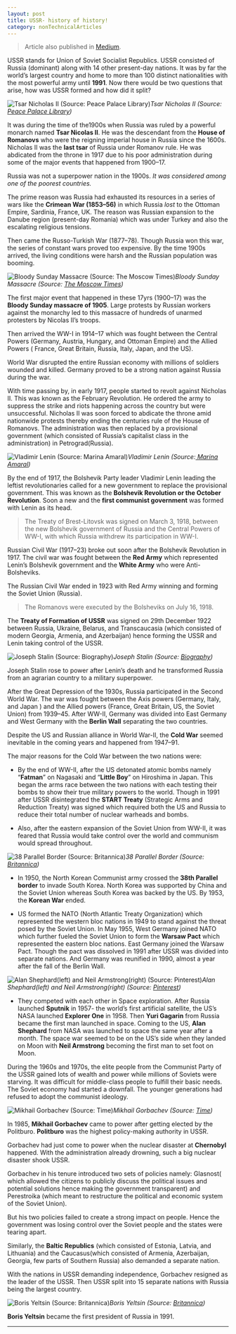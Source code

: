 ```yaml
---
layout: post 
title: USSR- history of history!
category: nonTechnicalArticles
---
```


> Article also published in [Medium](https://surajsv.medium.com/).

USSR stands for Union of Soviet Socialist Republics. USSR consisted of Russia (dominant) along with 14 other present-day nations. It was by far the world’s largest country and home to more than 100 distinct nationalities with the most powerful army until **1991**. Now there would be two questions that arise, how was USSR formed and how did it split?

![Tsar Nicholas II (Source: [Peace Palace Library](https://www.peacepalacelibrary.nl/library-special/tsar-nicholas-ii-peace-and-international-jurisdiction/))](https://cdn-images-1.medium.com/max/2000/1*oFvDe8hvwh_Hb_XIHathHw.jpeg)*Tsar Nicholas II (Source: [Peace Palace Library](https://www.peacepalacelibrary.nl/library-special/tsar-nicholas-ii-peace-and-international-jurisdiction/))*

It was during the time of the1900s when Russia was ruled by a powerful monarch named **Tsar Nicolas II**. He was the descendant from the **House of Romanovs** who were the reigning imperial house in Russia since the 1600s. Nicholas II was the **last tsar** of Russia under Romanov rule. He was abdicated from the throne in 1917 due to his poor administration during some of the major events that happened from 1900–17.

Russia was not a superpower nation in the 1900s. *It was considered among one of the poorest countries.*

The prime reason was Russia had exhausted its resources in a series of wars like the **Crimean War (1853–56)** in which Russia *lost* to the Ottoman Empire, Sardinia, France, UK. The reason was Russian expansion to the Danube region (present-day Romania) which was under Turkey and also the escalating religious tensions.

Then came the Russo-Turkish War (1877–78). Though Russia won this war, the series of constant wars proved too expensive. By the time 1900s arrived, the living conditions were harsh and the Russian population was booming.

![Bloody Sunday Massacre (Source: [The Moscow Times](https://www.themoscowtimes.com/2015/01/13/marking-110-years-since-russias-bloody-sunday-a42823))](https://cdn-images-1.medium.com/max/2720/1*6Anbj4bgtMH63FCT1YZIgQ.jpeg)*Bloody Sunday Massacre (Source: [The Moscow Times](https://www.themoscowtimes.com/2015/01/13/marking-110-years-since-russias-bloody-sunday-a42823))*

The first major event that happened in these 17yrs (1900–17) was the **Bloody Sunday massacre of 1905**. Large protests by Russian workers against the monarchy led to this massacre of hundreds of unarmed protesters by Nicolas II’s troops.

Then arrived the WW-I in 1914–17 which was fought between the Central Powers (Germany, Austria, Hungary, and Ottoman Empire) and the Allied Powers ( France, Great Britain, Russia, Italy, Japan, and the US).

World War disrupted the entire Russian economy with millions of soldiers wounded and killed. Germany proved to be a strong nation against Russia during the war.

With time passing by, in early 1917, people started to revolt against Nicholas II. This was known as the February Revolution. He ordered the army to suppress the strike and riots happening across the country but were unsuccessful. Nicholas II was soon forced to abdicate the throne amid nationwide protests thereby ending the centuries rule of the House of Romanovs. The administration was then replaced by a provisional government (which consisted of Russia’s capitalist class in the administration) in Petrograd(Russia).

![Vladimir Lenin (Source:[ Marina Amaral](https://marinamaral.com/vladimir-lenin/))](https://cdn-images-1.medium.com/max/2000/1*cZcRXbZRoTIsOIfG-uRqeA.jpeg)*Vladimir Lenin (Source:[ Marina Amaral](https://marinamaral.com/vladimir-lenin/))*

By the end of 1917, the Bolshevik Party leader Vladimir Lenin leading the leftist revolutionaries called for a new government to replace the provisional government. This was known as the **Bolshevik Revolution or the October Revolution**. Soon a new and the **first communist government** was formed with Lenin as its head.
> The Treaty of Brest-Litovsk was signed on March 3, 1918, between the new Bolshevik government of Russia and the Central Powers of WW-I, with which Russia withdrew its participation in WW-I.

Russian Civil War (1917–23) broke out soon after the Bolshevik Revolution in 1917. The civil war was fought between the **Red Army** which represented Lenin’s Bolshevik government and the **White Army** who were Anti-Bolsheviks.

The Russian Civil War ended in 1923 with Red Army winning and forming the Soviet Union (Russia).
> The Romanovs were executed by the Bolsheviks on July 16, 1918.

The **Treaty of Formation of USSR** was signed on 29th December 1922 between Russia, Ukraine, Belarus, and Transcaucasia (which consisted of modern Georgia, Armenia, and Azerbaijan) hence forming the USSR and Lenin taking control of the USSR.

![Joseph Stalin (Source: [Biography](https://www.biography.com/dictator/joseph-stalin))](https://cdn-images-1.medium.com/max/2400/1*uibT0SMBJTb1UPZ-UJ4VMg.jpeg)*Joseph Stalin (Source: [Biography](https://www.biography.com/dictator/joseph-stalin))*

Joseph Stalin rose to power after Lenin’s death and he transformed Russia from an agrarian country to a military superpower.

After the Great Depression of the 1930s, Russia participated in the Second World War. The war was fought between the Axis powers (Germany, Italy, and Japan ) and the Allied powers (France, Great Britain, US, the Soviet Union) from 1939–45. After WW-II, Germany was divided into East Germany and West Germany with the **Berlin Wall** separating the two countries.

Despite the US and Russian alliance in World War-II, the **Cold War** seemed inevitable in the coming years and happened from 1947–91.

The major reasons for the Cold War between the two nations were:

* By the end of WW-II, after the US detonated atomic bombs namely “**Fatman**” on Nagasaki and “**Little Boy**” on Hiroshima in Japan. This began the arms race between the two nations with each testing their bombs to show their true military powers to the world. Though in 1991 after USSR disintegrated the **START Treaty** (Strategic Arms and Reduction Treaty) was signed which required both the US and Russia to reduce their total number of nuclear warheads and bombs.

* Also, after the eastern expansion of the Soviet Union from WW-II, it was feared that Russia would take control over the world and communism would spread throughout.

![38 Parallel Border (Source: [Britannica](https://www.britannica.com/place/38th-parallel))](https://cdn-images-1.medium.com/max/2000/1*P6FWAK7PbT15GzJk85Ek7A.jpeg)*38 Parallel Border (Source: [Britannica](https://www.britannica.com/place/38th-parallel))*

* In 1950, the North Korean Communist army crossed the **38th Parallel border** to invade South Korea. North Korea was supported by China and the Soviet Union whereas South Korea was backed by the US. By 1953, the **Korean War** ended.

* US formed the NATO (North Atlantic Treaty Organization) which represented the western bloc nations in 1949 to stand against the threat posed by the Soviet Union. In May 1955, West Germany joined NATO which further fueled the Soviet Union to form the **Warsaw Pact** which represented the eastern bloc nations. East Germany joined the Warsaw Pact. Though the pact was dissolved in 1991 after USSR was divided into separate nations. And Germany was reunified in 1990, almost a year after the fall of the Berlin Wall.

![Alan Shephard(left) and Neil Armstrong(right) (Source: [Pinterest](https://in.pinterest.com/pin/347480927470966928/))](https://cdn-images-1.medium.com/max/2000/1*yvvl3a9OtYGcw6y9TQU4og.jpeg)*Alan Shephard(left) and Neil Armstrong(right) (Source: [Pinterest](https://in.pinterest.com/pin/347480927470966928/))*

* They competed with each other in Space exploration. After Russia launched **Sputnik** in 1957- the world’s first artificial satellite, the US’s NASA launched **Explorer One** in 1958. Then **Yuri Gagarin** from Russia became the first man launched in space. Coming to the US, **Alan Shephard** from NASA was launched to space the same year after a month. The space war seemed to be on the US’s side when they landed on Moon with **Neil Armstrong** becoming the first man to set foot on Moon.

During the 1960s and 1970s, the elite people from the Communist Party of the USSR gained lots of wealth and power while millions of Soviets were starving. It was difficult for middle-class people to fulfill their basic needs. The Soviet economy had started a downfall. The younger generations had refused to adopt the communist ideology.

![Mikhail Gorbachev (Source: [Time](https://time.com/4343154/mikhail-gorbachev-the-new-russia/))](https://cdn-images-1.medium.com/max/6252/1*9YyDwLXbTVobSqTHz6Obvw.jpeg)*Mikhail Gorbachev (Source: [Time](https://time.com/4343154/mikhail-gorbachev-the-new-russia/))*

In 1985, **Mikhail Gorbachev** came to power after getting elected by the Politburo. **Politburo** was the highest policy-making authority in USSR.

Gorbachev had just come to power when the nuclear disaster at **Chernobyl** happened. With the administration already drowning, such a big nuclear disaster shook USSR.

Gorbachev in his tenure introduced two sets of policies namely: Glasnost( which allowed the citizens to publicly discuss the political issues and potential solutions hence making the government transparent) and Perestroika (which meant to restructure the political and economic system of the Soviet Union).

But his two policies failed to create a strong impact on people. Hence the government was losing control over the Soviet people and the states were tearing apart.

Similarly, the **Baltic Republics** (which consisted of Estonia, Latvia, and Lithuania) and the Caucasus(which consisted of Armenia, Azerbaijan, Georgia, few parts of Southern Russia) also demanded a separate nation.

With the nations in USSR demanding independence, Gorbachev resigned as the leader of the USSR. Then USSR split into 15 separate nations with Russia being the largest country.

![Boris Yeltsin (Source: [Britannica](https://www.britannica.com/biography/Boris-Yeltsin))](https://cdn-images-1.medium.com/max/3200/1*bl0bWV3ACLlo0WRZk_SFiA.jpeg)*Boris Yeltsin (Source: [Britannica](https://www.britannica.com/biography/Boris-Yeltsin))*

**Boris Yeltsin** became the first president of Russia in 1991.

----------------
